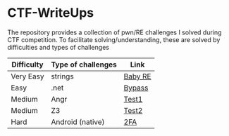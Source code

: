# CTF-WriteUps
The repository provides a collection of pwn/RE challenges I solved during CTF competition. To facilitate solving/understanding, these are solved by difficulties and types of challenges

| Difficulty   | Type of challenges | Link  |
|--------------|-------------------|-------------------|
| Very Easy    | strings           | [Baby RE](https://github.com/MindSystemm/CTF-WriteUps/blob/master/RE/Very%20Easy/Baby%20RE.md)  |
| Easy         | .net              | [Bypass](https://github.com/MindSystemm/CTF-WriteUps/blob/master/RE/Easy/Bypass.md)  |
| Medium       | Angr              | [Test1](lien_vers_le_challenge)  |
| Medium       | Z3                | [Test2](lien_vers_le_challenge)  |
| Hard         | Android (native)  | [2FA](https://github.com/MindSystemm/CTF-WriteUps/blob/master/RE/Hard/2FA_solve.py)  |


